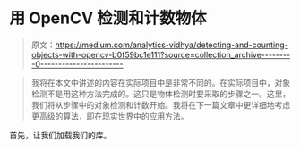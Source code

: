 # 用 OpenCV 检测和计数物体

> 原文：<https://medium.com/analytics-vidhya/detecting-and-counting-objects-with-opencv-b0f59bc1e111?source=collection_archive---------0----------------------->

> 我将在本文中讲述的内容在实际项目中是非常不同的。在实际项目中，对象检测不是用这种方法完成的。这只是物体检测时要采取的步骤之一。这里，我们将从步骤中的对象检测和计数开始。我将在下一篇文章中更详细地考虑更高级的算法，即在现实世界中的应用方法。

首先，让我们加载我们的库。